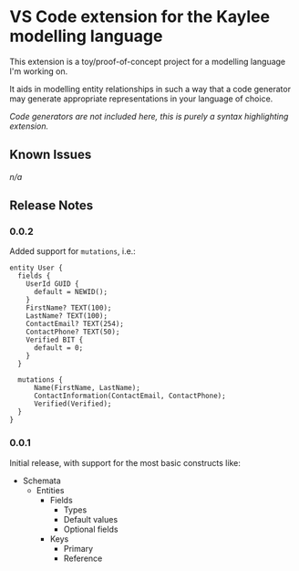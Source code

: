 # VS Code extension for the Kaylee modelling language

This extension is a toy/proof-of-concept project for a
modelling language I'm working on.

It aids in modelling entity relationships in such a way
that a code generator may generate appropriate
representations in your language of choice.

*Code generators are not included here, this is purely a syntax highlighting extension.*

## Known Issues

*n/a*

## Release Notes

### 0.0.2

Added support for `mutations`, i.e.:

```kaylee
entity User {
  fields {
    UserId GUID {
      default = NEWID();
    }
    FirstName? TEXT(100);
    LastName? TEXT(100);
    ContactEmail? TEXT(254);
    ContactPhone? TEXT(50);
    Verified BIT {
      default = 0;
    }
  }

  mutations {
      Name(FirstName, LastName);
      ContactInformation(ContactEmail, ContactPhone);
      Verified(Verified);
  }
}
```

### 0.0.1

Initial release, with support for the most basic constructs like:
- Schemata
  - Entities
    - Fields
      - Types
      - Default values
      - Optional fields
    - Keys
      - Primary
      - Reference